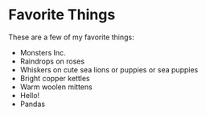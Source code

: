 # Favorite Things

These are a few of my favorite things:

- Monsters Inc.
- Raindrops on roses
- Whiskers on cute sea lions or puppies or sea puppies
- Bright copper kettles
- Warm woolen mittens
- Hello!
- Pandas
